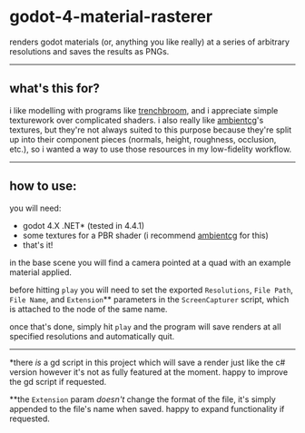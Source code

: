 # godot-4-material-rasterer

renders godot materials (or, anything you like really) at a series of arbitrary resolutions and saves the results as PNGs.

***

## what's this for?

i like modelling with programs like [trenchbroom](https://trenchbroom.github.io/), and i appreciate simple texturework over complicated shaders. i also really like [ambientcg](https://ambientcg.com/)'s textures, but they're not always suited to this purpose because they're split up into their component pieces (normals, height, roughness, occlusion, etc.), so i wanted a way to use those resources in my low-fidelity workflow.

***

## how to use:

you will need:
- godot 4.X .NET* (tested in 4.4.1)
- some textures for a PBR shader (i recommend [ambientcg](https://ambientcg.com/) for this)
- that's it!

in the base scene you will find a camera pointed at a quad with an example material applied.

before hitting `play` you will need to set the exported `Resolutions`, `File Path`, `File Name`, and `Extension`** parameters in the `ScreenCapturer` script, which is attached to the node of the same name.

once that's done, simply hit `play` and the program will save renders at all specified resolutions and automatically quit.

***

*there *is* a gd script in this project which will save a render just like the c# version however it's not as fully featured at the moment. happy to improve the gd script if requested.

**the `Extension` param *doesn't* change the format of the file, it's simply appended to the file's name when saved. happy to expand functionality if requested.


